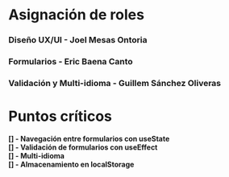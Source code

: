 # Asignación de roles

### Diseño UX/UI - Joel Mesas Ontoria

### Formularios - Eric Baena Canto

### Validación y Multi-idioma - Guillem Sánchez Oliveras

# Puntos críticos

**[] - Navegación entre formularios con useState** <br>
**[] - Validación de formularios con useEffect** <br>
**[] - Multi-idioma** <br>
**[] - Almacenamiento en localStorage** <br>
